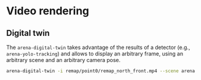 # Video rendering

## Digital twin

The `arena-digital-twin` takes advantage of the results of a detector (e.g., `arena-yolo-tracking`) and allows to display
an arbitrary frame, using an arbitrary scene and an arbitrary camera pose.

```bash 
arena-digital-twin -i remap/point0/remap_north_front.mp4 --scene arena --json-scs json/yolov8/remap_north.json --frame-index 3316
```
